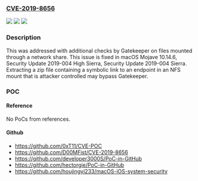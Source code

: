 ### [CVE-2019-8656](https://cve.mitre.org/cgi-bin/cvename.cgi?name=CVE-2019-8656)
![](https://img.shields.io/static/v1?label=Product&message=macOS&color=blue)
![](https://img.shields.io/static/v1?label=Version&message=%3C%2010.14%20&color=brighgreen)
![](https://img.shields.io/static/v1?label=Vulnerability&message=Extracting%20a%20zip%20file%20containing%20a%20symbolic%20link%20to%20an%20endpoint%20in%20an%20NFS%20mount%20that%20is%20attacker%20controlled%20may%20bypass%20Gatekeeper&color=brighgreen)

### Description

This was addressed with additional checks by Gatekeeper on files mounted through a network share. This issue is fixed in macOS Mojave 10.14.6, Security Update 2019-004 High Sierra, Security Update 2019-004 Sierra. Extracting a zip file containing a symbolic link to an endpoint in an NFS mount that is attacker controlled may bypass Gatekeeper.

### POC

#### Reference
No PoCs from references.

#### Github
- https://github.com/0xT11/CVE-POC
- https://github.com/D00MFist/CVE-2019-8656
- https://github.com/developer3000S/PoC-in-GitHub
- https://github.com/hectorgie/PoC-in-GitHub
- https://github.com/houjingyi233/macOS-iOS-system-security

